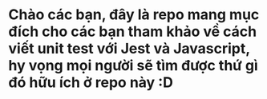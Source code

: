 # Chào các bạn, đây là repo mang mục đích cho các bạn tham khảo về cách viết unit test với Jest và Javascript, hy vọng mọi người sẽ tìm được thứ gì đó hữu ích ở repo này :D